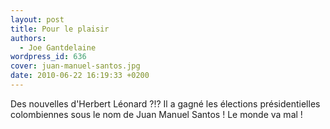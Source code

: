 ```yaml
---
layout: post
title: Pour le plaisir
authors:
  - Joe Gantdelaine
wordpress_id: 636
cover: juan-manuel-santos.jpg
date: 2010-06-22 16:19:33 +0200
---
```


Des nouvelles d'Herbert Léonard ?!? Il a gagné les élections présidentielles
colombiennes sous le nom de Juan Manuel Santos ! Le monde va mal !
